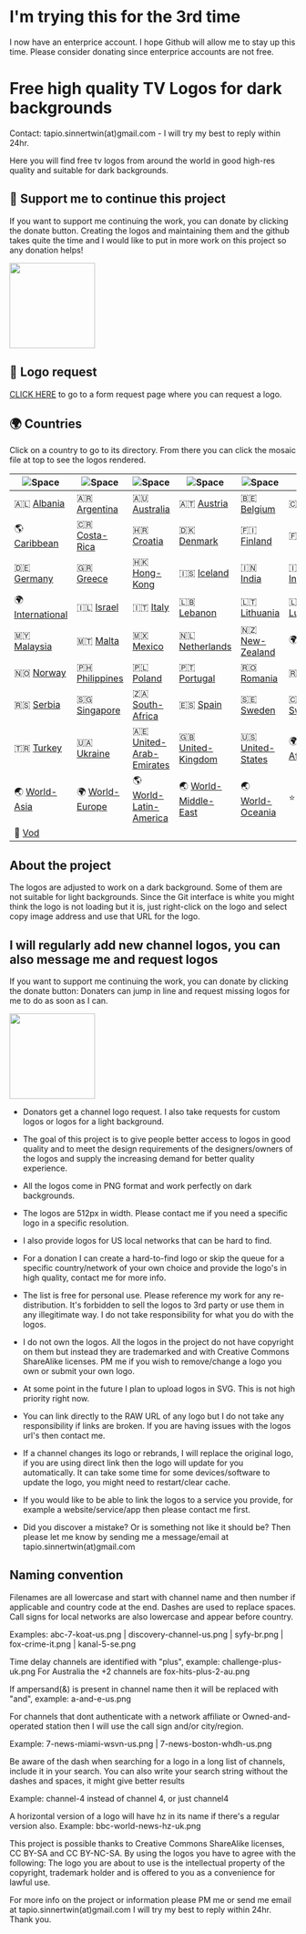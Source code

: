# I'm trying this for the 3rd time

I now have an enterprice account. I hope Github will allow me to stay up this time. Please consider donating since enterprice accounts are not free.

# Free high quality TV Logos for dark backgrounds

Contact: tapio.sinnertwin(at)gmail.com - I will try my best to reply within 24hr.

Here you will find free tv logos from around the world in good high-res quality and suitable for dark backgrounds.

## 💛 Support me to continue this project

If you want to support me continuing the work, you can donate by clicking the donate button. Creating the logos and maintaining them and the github takes quite the time and I would like to put in more work on this project so any donation helps!

[<img src="misc/paypal-donate.png" width="150">](https://www.paypal.com/donate/?hosted_button_id=JTJ7FPU6TCHDW)

## 📝 Logo request

[CLICK HERE](https://forms.gle/BVjAKFXwSCuWhpYi7) to go to a form request page where you can request a logo.

## 🌍 Countries

Click on a country to go to its directory. From there you can click the mosaic file at top to see the logos rendered.

| ![Space] | ![Space] | ![Space] | ![Space] | ![Space] | ![Space] |
|---|---|---|---|---|---|
| 🇦🇱 [Albania] | 🇦🇷 [Argentina] | 🇦🇺 [Australia] | 🇦🇹 [Austria] | 🇧🇪 [Belgium] | 🇨🇦 [Canada] |
| 🌎 [Caribbean] | 🇨🇷 [Costa-Rica] | 🇭🇷 [Croatia] | 🇩🇰 [Denmark] | 🇫🇮 [Finland] | 🇫🇷 [France] |
| 🇩🇪 [Germany] | 🇬🇷 [Greece] | 🇭🇰 [Hong-Kong] | 🇮🇸 [Iceland] | 🇮🇳 [India] | 🇮🇩 [Indonesia] |
| 🌍 [International] | 🇮🇱 [Israel] | 🇮🇹 [Italy] | 🇱🇧 [Lebanon] | 🇱🇹 [Lithuania] | 🇱🇺 [Luxembourg] |
| 🇲🇾 [Malaysia] | 🇲🇹 [Malta] | 🇲🇽 [Mexico] | 🇳🇱 [Netherlands] | 🇳🇿 [New-Zealand] | 🌍 [Nordic] |
| 🇳🇴 [Norway] | 🇵🇭 [Philippines] | 🇵🇱 [Poland] | 🇵🇹 [Portugal] | 🇷🇴 [Romania] | 🇷🇺 [Russia] |
| 🇷🇸 [Serbia] | 🇸🇬 [Singapore] | 🇿🇦 [South-Africa] | 🇪🇸 [Spain] | 🇸🇪 [Sweden] | 🇨🇭 [Switzerland] |
| 🇹🇷 [Turkey] | 🇺🇦 [Ukraine] | 🇦🇪 [United-Arab-Emirates] | 🇬🇧 [United-Kingdom] | 🇺🇸 [United-States] | 🌍 [World-Africa] |
| 🌏 [World-Asia] | 🌍 [World-Europe] | 🌎 [World-Latin-America] | 🌏 [World-Middle-East] | 🌏 [World-Oceania] | ⭐️ [Misc] |
| 📼 [Vod] | | | | | |

[Albania]:countries/albania "Albania"
[Argentina]:countries/argentina "Argentina"
[Australia]:countries/australia "Australia"
[Austria]:countries/austria "Austria"
[Belgium]:countries/belgium "Belgium"
[Canada]:countries/canada "Canada"
[Caribbean]:countries/caribbean "Caribbean"
[Costa-Rica]:countries/costa-rica "Costa-Rica"
[Croatia]:countries/croatia "Croatia"
[Denmark]:countries/nordic/denmark "Denmark"
[Finland]:countries/nordic/finland "Finland"
[France]:countries/france "France"
[Germany]:countries/germany "Germany"
[Greece]:countries/greece "Greece"
[Hong-Kong]:countries/hong-kong "Hong-Kong"
[Iceland]:countries/nordic/iceland "Iceland"
[India]:countries/india "India"
[Indonesia]:countries/indonesia "Indonesia"
[International]:countries/international "International"
[Israel]:countries/israel "Israel"
[Italy]:countries/italy "Italy"
[Lebanon]:countries/lebanon "Lebanon"
[Lithuania]:countries/lithuania "Lithuania"
[Luxembourg]:countries/luxembourg "Luxembourg"
[Malaysia]:countries/malaysia "Malaysia"
[Malta]:countries/malta "Malta"
[Mexico]:countries/mexico "Mexico"
[Netherlands]:countries/netherlands "Netherlands"
[New-Zealand]:countries/new-zealand "New-Zealand"
[Nordic]:countries/nordic "Nordic"
[Norway]:countries/nordic/norway "Norway"
[Philippines]:countries/philippines "Philippines"
[Poland]:countries/poland "Poland"
[Portugal]:countries/portugal "Portugal"
[Romania]:countries/romania "Romania"
[Russia]:countries/russia "Russia"
[Serbia]:countries/serbia "Serbia"
[Singapore]:countries/singapore "Singapore"
[South-Africa]:countries/south-africa "South-Africa"
[Spain]:countries/spain "Spain"
[Sweden]:countries/nordic/sweden "Sweden"
[Switzerland]:countries/switzerland "Switzerland"
[Turkey]:countries/turkey "Turkey"
[Ukraine]:countries/ukraine "Ukraine"
[United-Arab-Emirates]:countries/united-arab-emirates "United-Arab-Emirates"
[United-Kingdom]:countries/united-kingdom "United-Kingdom"
[United-States]:countries/united-states "United-States"
[World-Africa]:countries/world-africa "World-Africa"
[World-Asia]:countries/world-asia "World-Asia"
[World-Europe]:countries/world-europe "World-Europe"
[World-Latin-America]:countries/world-latin-america "World-Latin-America"
[World-Middle-East]:countries/world-middle-east "World-Middle-East"
[World-Oceania]:countries/world-oceania "World-Oceania"
[Misc]:misc "Misc"
[Vod]:misc/vod "Vod"

[Space]:misc/space-1500.png "Space"

## About the project

The logos are adjusted to work on a dark background. Some of them are not suitable for light backgrounds. Since the Git interface is white you might think the logo is not loading but it is, just right-click on the logo and select copy image address and use that URL for the logo.

## I will regularly add new channel logos, you can also message me and request logos

If you want to support me continuing the work, you can donate by clicking the donate button: Donaters can jump in line and request missing logos for me to do as soon as I can.

[<img src="misc/paypal-donate.png" width="150">](https://www.paypal.com/donate/?hosted_button_id=JTJ7FPU6TCHDW)

* Donators get a channel logo request. I also take requests for custom logos or logos for a light background.

* The goal of this project is to give people better access to logos in good quality and to meet the design requirements of the designers/owners of the logos and supply the increasing demand for better quality experience.

* All the logos come in PNG format and work perfectly on dark backgrounds.

* The logos are 512px in width. Please contact me if you need a specific logo in a specific resolution.

* I also provide logos for US local networks that can be hard to find.

* For a donation I can create a hard-to-find logo or skip the queue for a specific country/network of your own choice and provide the logo's in high quality, contact me for more info.

* The list is free for personal use. Please reference my work for any re-distribution. It's forbidden to sell the logos to 3rd party or use them in any illegitimate way. I do not take responsibility for what you do with the logos.

* I do not own the logos. All the logos in the project do not have copyright on them but instead they are trademarked and with Creative Commons ShareAlike licenses. PM me if you wish to remove/change a logo you own or submit your own logo.

* At some point in the future I plan to upload logos in SVG. This is not high priority right now.

* You can link directly to the RAW URL of any logo but I do not take any responsibility if links are broken. If you are having issues with the logos url's then contact me.

* If a channel changes its logo or rebrands, I will replace the original logo, if you are using direct link then the logo will update for you automatically. It can take some time for some devices/software to update the logo, you might need to restart/clear cache.

* If you would like to be able to link the logos to a service you provide, for example a website/service/app then please contact me first.

* Did you discover a mistake? Or is something not like it should be? Then please let me know by sending me a message/email at tapio.sinnertwin(at)gmail.com

## Naming convention

Filenames are all lowercase and start with channel name and then number if applicable and country code at the end. Dashes are used to replace spaces. Call signs for local networks are also lowercase and appear before country.

Examples: abc-7-koat-us.png | discovery-channel-us.png | syfy-br.png | fox-crime-it.png | kanal-5-se.png

Time delay channels are identified with "plus", example: challenge-plus-uk.png For Australia the +2 channels are fox-hits-plus-2-au.png

If ampersand(&) is present in channel name then it will be replaced with "and", example: a-and-e-us.png

For channels that dont authenticate with a network affiliate or Owned-and-operated station then I will use the call sign and/or city/region.

Example: 7-news-miami-wsvn-us.png | 7-news-boston-whdh-us.png

Be aware of the dash when searching for a logo in a long list of channels, include it in your search. You can also write your search string without the dashes and spaces, it might give better results

Example: channel-4 instead of channel 4, or just channel4

A horizontal version of a logo will have hz in its name if there's a regular version also. Example: bbc-world-news-hz-uk.png

This project is possible thanks to Creative Commons ShareAlike licenses, CC BY-SA and CC BY-NC-SA. By using the logos you have to agree with the following: The logo you are about to use is the intellectual property of the copyright, trademark holder and is offered to you as a convenience for lawful use.

For more info on the project or information please PM me or send me email at tapio.sinnertwin(at)gmail.com I will try my best to reply within 24hr. Thank you.
